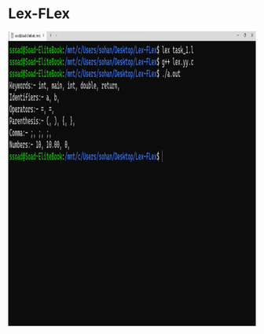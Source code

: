 # Lex-FLex

<img src="Task_1_Output.png" alt="Task 1 Screenshot" style="height: 600px; width:900px;"/>
